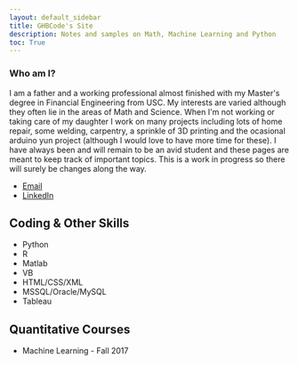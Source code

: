 ```yaml
---
layout: default_sidebar
title: GHBCode's Site
description: Notes and samples on Math, Machine Learning and Python
toc: True
---
```


### Who am I? 
I am a father and a working professional almost finished with my Master's degree in Financial Engineering from USC. My interests are varied although they often lie in the areas of Math and Science. When I'm not working or taking care of my daughter I work on many projects including lots of home repair, some welding, carpentry, a sprinkle of 3D printing and the ocasional arduino yun project (although I would love to have more time for these). I have always been and will remain to be an avid student and these pages are meant to keep track of important topics. This is a work in progress so there will surely be changes along the way.

* [Email](mailto:ghbcode@gmail.com)
* [LinkedIn](https://www.linkedin.com/in/gonzalobricenosf)

## Coding & Other Skills
* Python
* R
* Matlab
* VB
* HTML/CSS/XML
* MSSQL/Oracle/MySQL
* Tableau

## Quantitative Courses
* Machine Learning - Fall 2017

